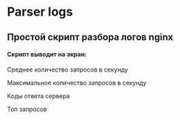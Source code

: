 # Parser logs 

## Простой скрипт разбора логов nginx

#### Скрипт выводит на экран:

Среднее количество запросов в секунду 

Максимальное количество запросов в секунду 

Коды ответа сервера 

Топ запросов
